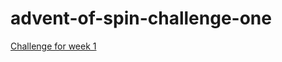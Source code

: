 # advent-of-spin-challenge-one

[Challenge for week 1](https://github.com/fermyon/advent-of-spin/tree/main/2023/Challenge-1)